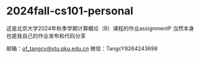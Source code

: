 # 2024fall-cs101-personal
这是北京大学2024年秋季学期计算概论（B）课程的作业assignmentP
当然本身也是我自己的作业发布和代码分享

邮箱：of_tangcy@stu.pku.edu.cn
微信：TangcY8264243698
